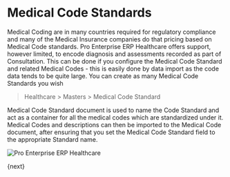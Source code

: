<!-- add-breadcrumbs -->
# Medical Code Standards
Medical Coding are in many countries required for regulatory compliance and many of the Medical Insurance companies do that pricing based on Medical Code standards. Pro Enterprise ERP Healthcare offers support, however limited, to encode diagnosis and assessments recorded as part of Consultation. This can be done if you configure the Medical Code Standard and related Medical Codes - this is easily done by data import as the code data tends to be quite large. You can create as many Medical Code Standards you wish
> Healthcare > Masters > Medical Code Standard

Medical Code Standard document is used to name the Code Standard and act as a container for all the medical codes which are standardized under it. Medical Codes and descriptions can then be imported to the Medical Code document, after ensuring that you set the Medical Code Standard field to the appropriate Standard name.

<img class="screenshot" alt="Pro Enterprise ERP Healthcare" src="/docs/assets/img/healthcare/medical_code_1.png">

{next}
